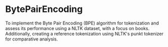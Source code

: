 # BytePairEncoding
To implement the Byte Pair Encoding (BPE) algorithm for tokenization and assess its performance using a NLTK dataset, with a focus on books. Additionally, creating a reference tokenization using NLTK's punkt tokenizer for comparative analysis.
